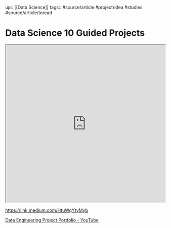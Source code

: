 up:: [[Data Science]]
tags:: #source/article #project/idea #studies #source/article/toread

# Data Science 10 Guided Projects




<iframe height=500px width=100% src="https://ws.bluemail.info/ws/M28n56nKKv"></iframe>


https://link.medium.com/HtuWqYtyMyb

[Data Engineering Project Portfolio - YouTube](https://www.youtube.com/playlist?list=PLBJe2dFI4sgukOW6O0B-OVyX9c6fQKJ2N)
